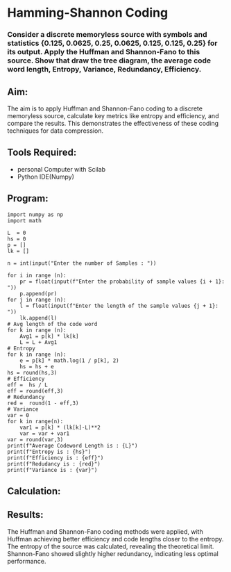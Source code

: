 # Hamming-Shannon Coding 
### Consider a discrete memoryless source with symbols and statistics {0.125, 0.0625, 0.25, 0.0625, 0.125, 0.125, 0.25} for its output. Apply the Huffman and Shannon-Fano to this source. Show that draw the tree diagram, the average code word length, Entropy, Variance, Redundancy, Efficiency.
## Aim:
The aim is to apply Huffman and Shannon-Fano coding to a discrete memoryless source, calculate key metrics like entropy and efficiency, and compare the results. This demonstrates the effectiveness of these coding techniques for data compression.

## Tools Required:
+ personal Computer with Scilab
+ Python IDE(Numpy)
## Program:
~~~
import numpy as np
import math 

L  = 0
hs = 0
p = []
lk = []

n = int(input("Enter the number of Samples : "))

for i in range (n): 
    pr = float(input(f"Enter the probability of sample values {i + 1}: "))  
    p.append(pr)
for j in range (n): 
    l = float(input(f"Enter the length of the sample values {j + 1}: "))  
    lk.append(l)
# Avg length of the code word
for k in range (n):
    Avg1 = p[k] * lk[k]
    L = L + Avg1
# Entropy
for k in range (n):
    e = p[k] * math.log(1 / p[k], 2)
    hs = hs + e
hs = round(hs,3)
# Efficiency
eff =  hs / L
eff = round(eff,3)
# Redundancy 
red =  round(1 - eff,3) 
# Variance
var = 0
for k in range(n):
    var1 = p[k] * (lk[k]-L)**2
    var = var + var1
var = round(var,3)
print(f"Average Codeword Length is : {L}")
print(f"Entropy is : {hs}")
print(f"Efficiency is : {eff}")
print(f"Redudancy is : {red}")
print(f"Variance is : {var}")
~~~
## Calculation:


## Results:
The Huffman and Shannon-Fano coding methods were applied, with Huffman achieving better efficiency and code lengths closer to the entropy. The entropy of the source was calculated, revealing the theoretical limit. Shannon-Fano showed slightly higher redundancy, indicating less optimal performance.
